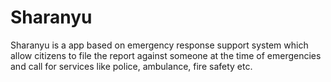 # Sharanyu
Sharanyu is a app based on emergency response support system which allow citizens to file the report against someone at the time of emergencies and call for  services like police, ambulance, fire safety etc.

